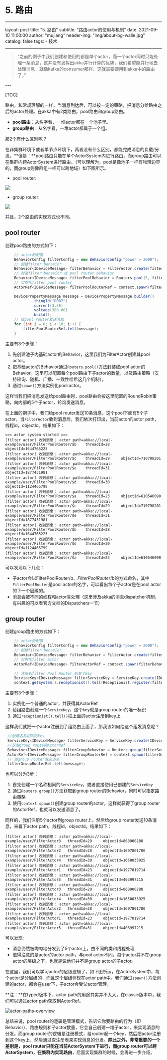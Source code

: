 # 5. 路由
 
---
layout:     post
title:      "5. 路由"
subtitle:   "路由actor的使用与机制"
date:       2021-09-10 11:00:00
author:     "mujiang"
header-img: "img/about-bg-walle.jpg"
catalog: false
tags:
     - 技术
   
---

> “之前的例子中我们创建和使用的都是单个actor，而一个actor同时只能处理一条消息，这并没有发挥出akka并行计算的优势，我们希望能并行地去处理消息，就像kafka的consumer那样。这就需要使用到akka中的路由了。”

<p id = "build"></p>
---

[TOC]

路由，和常规理解的一样，当消息到达后，可以按一定的策略，把消息分给路由之后的actor处理。在akka中有2类路由，pool路由和group路由。

* **pool路由**：从名字看，一堆actor都在一个池子里。
* **group路由**：从名字看，一堆actor都属于一个组。

那2个有什么区别呢？

在非集群环境下或者单节点环境下，两者没有什么区别，都能完成消息的负载/分发。**但是：**pool路由只能在单个ActorSystem内进行路由，而group路由可以在集群内跨ActorSystem进行路由。（可以理解为，pool是像池子一样有物理边界的，而group则像群组一样可以跨地域）如下图所示。

* pool router:

![](media/16290946078334/16310798316504.jpg)

* group router:

![](media/16290946078334/16310798647735.jpg)


并且，2个路由的实现方式也不同。

## pool router

创建pool路由的方式如下：

```java
    // actor的配置
    BehaviorConfig filterConfig = new BehaviorConfig("power > 2000");
    // 创建filter behavior
    Behavior<IDeviceMessage> filterBehavior = FilterActor.create(filterConfig, null);
    // 封装filter behavior 成 pool router behavior
    Behavior<IDeviceMessage> filterPoolBehavior = Routers.pool(5, filterBehavior.narrow()).withRoundRobinRouting();
    // 实例化filter pool router
    ActorRef<IDeviceMessage> filterPoolRouterRef = context.spawn(filterPoolBehavior, "FilterPoolRouter");

    DevicePropertyMessage message = DevicePropertyMessage.builder()
            .thingId("D007")
            .current(3.58)
            .voltage(380.00)
            .build();
    // 给pool router发送消息
    for (int i = 0; i < 10; i++) {
        filterPoolRouterRef.tell(message);
    }
```

主要有3个步骤：

1. 先创建池子内基础actor的Behavior，这里我们为FilterActor创建其pool actor。
2. 把基础actor的Behavior通过`Routers.pool()`方法封装成pool actor的Behavior。这里可以配置每个pool路由下子actor的数量，以及路由策略（支持轮询、随机、广播、一致性哈希这几个机制）。
3. 通过`spawn()`方法实例化pool actor。

这样当我们把消息发送给pool路由时，pool路由会按这里配置的RoundRobin策略，向内部的5个子actor，轮询发送消息。

在上面的例子中，我们给pool router发送10条消息，这个pool下面有5个子actor。当`FilterActor`收到消息后，我们依次打印出，当前actor的actor path，线程id，objectId。结果如下：


```log
=== actor system started ===
[filter actor] 收到消息： actor path=akka://local-example/user/FilterPoolRouter/$b 	 threadId=28 	 objectId=1644765223
[filter actor] 收到消息： actor path=akka://local-example/user/FilterPoolRouter/$c 	 threadId=29 	 objectId=710798201
[filter actor] 收到消息： actor path=akka://local-example/user/FilterPoolRouter/$e 	 threadId=31 	 objectId=1877431981
[filter actor] 收到消息： actor path=akka://local-example/user/FilterPoolRouter/$d 	 threadId=30 	 objectId=1124465799
[filter actor] 收到消息： actor path=akka://local-example/user/FilterPoolRouter/$a 	 threadId=23 	 objectId=610546090
[filter actor] 收到消息： actor path=akka://local-example/user/FilterPoolRouter/$c 	 threadId=29 	 objectId=710798201
[filter actor] 收到消息： actor path=akka://local-example/user/FilterPoolRouter/$e 	 threadId=31 	 objectId=1877431981
[filter actor] 收到消息： actor path=akka://local-example/user/FilterPoolRouter/$b 	 threadId=28 	 objectId=1644765223
[filter actor] 收到消息： actor path=akka://local-example/user/FilterPoolRouter/$d 	 threadId=30 	 objectId=1124465799
[filter actor] 收到消息： actor path=akka://local-example/user/FilterPoolRouter/$a 	 threadId=23 	 objectId=610546090
```

可以发现以下几点：

* 子actor会以FilterPoolRouter/$a、 FilterPoolRouter/$b的方式命名，其中`FilterPoolRouter`是pool actor的名字，可以看出每个子actor是在pool actor的下一个层级的。
* 消息会被不同的线程和actor类处理（这里涉及akka的消息dispatcher机制，有兴趣的可以看官方文档的Dispatchers一节）


## group router

创建group路由的方式如下：


```java
    // actor的配置
    BehaviorConfig filterConfig = new BehaviorConfig("power > 2000");
    // 创建filter behavior
    Behavior<IDeviceMessage> filterBehavior = FilterActor.create(filterConfig, null);
    // 实例化filter actor
    ActorRef<IDeviceMessage> filterActorRef = context.spawn(filterBehavior, "FilterActor");
    
    // 注册到filter Pool Router 到某个key
    ServiceKey<IDeviceMessage> filterServiceKey = ServiceKey.create(IDeviceMessage.class, "FilterGroupRouterKey");
    context.getSystem().receptionist().tell(Receptionist.register(filterServiceKey, filterActorRef.narrow()));
```
主要有3个步骤：

1. 实例化一个普通的actor，并获得其ActorRef
2. 给组路由创建一个`ServiceKey`，这个key就是group router的唯一标识
3. 通过`receptionist().tell()`把上面的actor注册到key上


这样我们就把一个actor注册到了组路由上面了，那我该如何给这个组发消息呢？


```java
 //创建名称相同的key
 ServiceKey<IDeviceMessage> filterServiceKey = ServiceKey.create(IDeviceMessage.class, "FilterGroupRouterKey");
 //获取group route的ActorRef
 Behavior<IDeviceMessage> filterGroupBehavior = Routers.group(filterServiceKey).withRoundRobinRouting();
 ActorRef<IDeviceMessage> filterGroupRouterRef = context.spawn(filterGroupBehavior, "FilterGroupRouter");
 // 给group router发送消息
 filterGroupRouterRef.tell(message);
```

也可以分为3步：
1. 首先创建一个名称相同的`ServiceKey`，或者直接使用已创建的`ServiceKey`
2. 通过`Routers.group()`方法获取到group router的Behavior，同时可以指定路由策略
3. 使用`context.spawn()`创建group router的actor，这样就获得了group router的ActorRef，也就可以发送消息了。

同样的，我们注册5个actor到group router上，然后给group router发送10条消息，来看下actor path，线程id，objectId。结果如下：


```log
[filter actor] 收到消息： actor path=akka://local-example/user/FilterActor3 	 threadId=29 	 objectId=868900288
[filter actor] 收到消息： actor path=akka://local-example/user/FilterActor2 	 threadId=28 	 objectId=1697801780
[filter actor] 收到消息： actor path=akka://local-example/user/FilterActor4 	 threadId=30 	 objectId=1650033925
[filter actor] 收到消息： actor path=akka://local-example/user/FilterActor1 	 threadId=23 	 objectId=1977819714
[filter actor] 收到消息： actor path=akka://local-example/user/FilterActor5 	 threadId=31 	 objectId=403997215
[filter actor] 收到消息： actor path=akka://local-example/user/FilterActor3 	 threadId=29 	 objectId=868900288
[filter actor] 收到消息： actor path=akka://local-example/user/FilterActor4 	 threadId=30 	 objectId=1650033925
[filter actor] 收到消息： actor path=akka://local-example/user/FilterActor2 	 threadId=28 	 objectId=1697801780
[filter actor] 收到消息： actor path=akka://local-example/user/FilterActor1 	 threadId=23 	 objectId=1977819714
[filter actor] 收到消息： actor path=akka://local-example/user/FilterActor5 	 threadId=31 	 objectId=403997215
```

可以发现:

* 消息仍然被均匀地分发到了5个actor上，由不同的类和线程处理
* 值得注意的是actor的actor path，与pool actor不同，每个actor并不在group actor的层级之下，也就是说他们并不是group actor的子actor。


在这里，我们可以学习actor的层级逻辑了，如下图所示，在ActorSystem中，每个actor是分层级的，而且这个层级体现在actor path中。我们通过`spawn()`方法创建的actor，都会在user下，子actor会受父actor管理。

**注：**在typed版本下，actor path的用途其实并不太大，在classic版本中，我们可以通过actor path获取到ActorRef。


![actor-paths-overview](media/16290946078334/actor-paths-overview.png)


总结来说，pool router的逻辑是管理模式，告诉它你要路由的行为（即Behavior）、路由规则和子actor数量，它会自己创建一堆子actor，来实现消息的分发。而group router的逻辑是注册模式，给router起一个key，然后把actor注册到这个key上，然后通过查注册表来实现消息的分发。**除此之外，非常重要的一个差别是，pool router只能在当前ActorSystem下进行，而group router可以跨ActorSystem，在集群内实现路由**，后面实现集群的时候，会再进一步介绍。